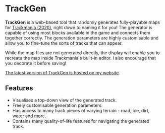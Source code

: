 # TrackGen

**TrackGen** is a web-based tool that randomly generates fully-playable maps for [Trackmania (2020)](https://www.trackmania.com/), right down to naming it for you! The generator is capable of using most blocks available in the game and connects them together correctly. The generation parameters are highly customisable and allow you to fine-tune the sorts of tracks that can appear.

While the map files are not generated directly, the display will enable you to recreate the map inside Trackmania's built-in editor. I also encourage that you decorate it before saving!

[The latest version of TrackGen is hosted on my website](https://www.ipidev.net/trackgen/).

## Features

* Visualises a top-down view of the generated track.
* Freely customisable generation parameters.
* Has access to many track pieces of varying terrain - road, ice, dirt, water and more.
* Contains many quality-of-life features for navigating the generated track.
